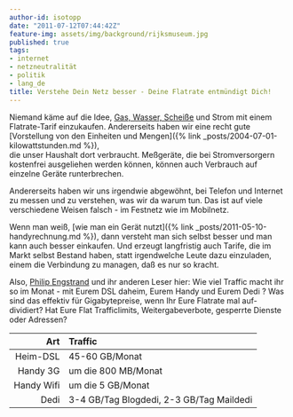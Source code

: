 ```yaml
---
author-id: isotopp
date: "2011-07-12T07:44:42Z"
feature-img: assets/img/background/rijksmuseum.jpg
published: true
tags:
- internet
- netzneutralität
- politik
- lang_de
title: Verstehe Dein Netz besser - Deine Flatrate entmündigt Dich!
---
```


Niemand käme auf die Idee, 
[Gas, Wasser, Scheiße](http://www.youtube.com/results?search_query=meister+r%C3%B6hrich&aq=0L&oq=meister+r%C3%B6h)
und Strom mit einem Flatrate-Tarif einzukaufen. Andererseits haben wir eine
recht gute 
[Vorstellung von den Einheiten und Mengen]({% link _posts/2004-07-01-kilowattstunden.md %}),  
die unser Haushalt dort verbraucht. Meßgeräte, die bei Stromversorgern
kostenfrei ausgeliehen werden können, können auch Verbrauch auf einzelne
Geräte runterbrechen.

Andererseits haben wir uns irgendwie abgewöhnt, bei Telefon und Internet zu
messen und zu verstehen, was wir da warum tun. Das ist auf viele
verschiedene Weisen falsch - im Festnetz wie im Mobilnetz.

Wenn man weiß, 
[wie man ein Gerät nutzt]({% link _posts/2011-05-10-handyrechnung.md %}), dann
versteht man sich selbst besser und man kann auch besser einkaufen. Und
erzeugt langfristig auch Tarife, die im Markt selbst Bestand haben, statt
irgendwelche Leute dazu einzuladen, einem die Verbindung zu managen, daß es
nur so kracht.

Also, 
[Philip Engstrand](https://netzpolitik.org/2011/kris-kohntopp-erklart-netzneutralitat/#comment-429198) 
und ihr anderen Leser hier: Wie viel Traffic macht ihr so im Monat - mit
Eurem DSL daheim, Eurem Handy und Eurem Dedi ? Was sind das effektiv für
Gigabytepreise, wenn Ihr Eure Flatrate mal auf-dividiert? Hat Eure Flat
Trafficlimits, Weitergabeverbote, gesperrte Dienste oder Adressen?

|      Art  | Traffic |
|----------:|:--------|
| Heim-DSL  | 45-60 GB/Monat |
| Handy 3G  | um die 800 MB/Monat |
|Handy Wifi | um die 5 GB/Monat |
|      Dedi | 3-4 GB/Tag Blogdedi, 2-3 GB/Tag Maildedi |

